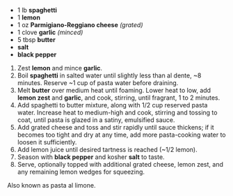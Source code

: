 - 1 lb **spaghetti**
- 1 **lemon**
- 1 oz **Parmigiano-Reggiano cheese** *(grated)*
- 1 clove **garlic** *(minced)*
- 5 tbsp **butter**
- **salt**
- **black pepper**

1. Zest **lemon** and mince **garlic**.
1. Boil **spaghetti** in salted water until slightly less than al dente, ~8 minutes. Reserve ~1 cup of pasta water before draining.
1. Melt **butter** over medium heat until foaming. Lower heat to low, add **lemon zest** and **garlic**, and cook, stirring, until fragrant, 1 to 2 minutes.
1. Add spaghetti to butter mixture, along with 1/2 cup reserved pasta water. Increase heat to medium-high and cook, stirring and tossing to coat, until pasta is glazed in a satiny, emulsified sauce. 
1. Add grated cheese and toss and stir rapidly until sauce thickens; if it becomes too tight and dry at any time, add more pasta-cooking water to loosen it sufficiently. 
1. Add lemon juice until desired tartness is reached (~1/2 lemon).
1. Season with **black pepper** and kosher **salt** to taste.
1. Serve, optionally topped with additional grated cheese, lemon zest, and any remaining lemon wedges for squeezing.

Also known as pasta al limone.
